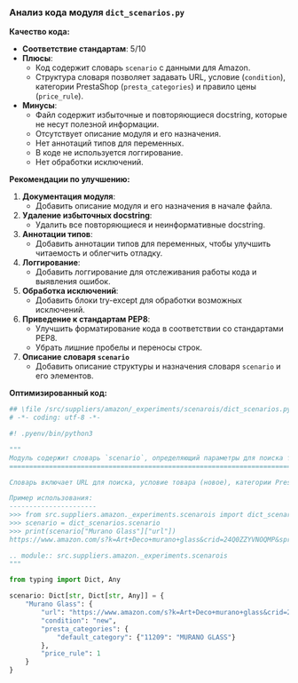 ### **Анализ кода модуля `dict_scenarios.py`**

**Качество кода:**

- **Соответствие стандартам**: 5/10
- **Плюсы**:
    - Код содержит словарь `scenario` с данными для Amazon.
    - Структура словаря позволяет задавать URL, условие (`condition`), категории PrestaShop (`presta_categories`) и правило цены (`price_rule`).
- **Минусы**:
    - Файл содержит избыточные и повторяющиеся docstring, которые не несут полезной информации.
    - Отсутствует описание модуля и его назначения.
    - Нет аннотаций типов для переменных.
    - В коде не используется логгирование.
    - Нет обработки исключений.

**Рекомендации по улучшению:**

1.  **Документация модуля**:
    - Добавить описание модуля и его назначения в начале файла.
2.  **Удаление избыточных docstring**:
    - Удалить все повторяющиеся и неинформативные docstring.
3.  **Аннотации типов**:
    - Добавить аннотации типов для переменных, чтобы улучшить читаемость и облегчить отладку.
4.  **Логгирование**:
    - Добавить логгирование для отслеживания работы кода и выявления ошибок.
5.  **Обработка исключений**:
    - Добавить блоки try-except для обработки возможных исключений.
6.  **Приведение к стандартам PEP8**:
    - Улучшить форматирование кода в соответствии со стандартами PEP8.
    - Убрать лишние пробелы и переносы строк.
7. **Описание словаря `scenario`**
    - Добавить описание структуры и назначения словаря `scenario` и его элементов.

**Оптимизированный код:**

```python
## \file /src/suppliers/amazon/_experiments/scenarois/dict_scenarios.py
# -*- coding: utf-8 -*-

#! .pyenv/bin/python3

"""
Модуль содержит словарь `scenario`, определяющий параметры для поиска товаров "Murano Glass" на Amazon.
========================================================================================================

Словарь включает URL для поиска, условие товара (новое), категории PrestaShop и правило цены.

Пример использования:
----------------------
>>> from src.suppliers.amazon._experiments.scenarois import dict_scenarios
>>> scenario = dict_scenarios.scenario
>>> print(scenario["Murano Glass"]["url"])
https://www.amazon.com/s?k=Art+Deco+murano+glass&crid=24Q0ZZYVNOQMP&sprefix=art+deco+murano+glass%2Caps%2C230&ref=nb_sb_noss

.. module:: src.suppliers.amazon._experiments.scenarois
"""

from typing import Dict, Any

scenario: Dict[str, Dict[str, Any]] = {
    "Murano Glass": {
        "url": "https://www.amazon.com/s?k=Art+Deco+murano+glass&crid=24Q0ZZYVNOQMP&sprefix=art+deco+murano+glass%2Caps%2C230&ref=nb_sb_noss",
        "condition": "new",
        "presta_categories": {
            "default_category": {"11209": "MURANO GLASS"}
        },
        "price_rule": 1
    }
}